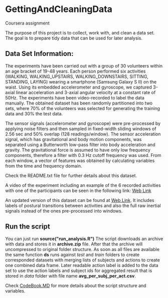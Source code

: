# GettingAndCleaningData
Coursera assignment

The purpose of this project is to collect, work with, and clean a data set. The goal is to prepare tidy data that can be used for later analysis. 

## Data Set Information:

The experiments have been carried out with a group of 30 volunteers within an age bracket of 19-48 years. Each person performed six activities (WALKING, WALKING_UPSTAIRS, WALKING_DOWNSTAIRS, SITTING, STANDING, LAYING) wearing a smartphone (Samsung Galaxy S II) on the waist. Using its embedded accelerometer and gyroscope, we captured 3-axial linear acceleration and 3-axial angular velocity at a constant rate of 50Hz. The experiments have been video-recorded to label the data manually. The obtained dataset has been randomly partitioned into two sets, where 70% of the volunteers was selected for generating the training data and 30% the test data. 

The sensor signals (accelerometer and gyroscope) were pre-processed by applying noise filters and then sampled in fixed-width sliding windows of 2.56 sec and 50% overlap (128 readings/window). The sensor acceleration signal, which has gravitational and body motion components, was separated using a Butterworth low-pass filter into body acceleration and gravity. The gravitational force is assumed to have only low frequency components, therefore a filter with 0.3 Hz cutoff frequency was used. From each window, a vector of features was obtained by calculating variables from the time and frequency domain.

Check the README.txt file for further details about this dataset. 

A video of the experiment including an example of the 6 recorded activities with one of the participants can be seen in the following link: [Web Link](http://www.youtube.com/watch?v=XOEN9W05_4A)

An updated version of this dataset can be found at [Web Link](http://archive.ics.uci.edu/ml/datasets/Smartphone-Based+Recognition+of+Human+Activities+and+Postural+Transitions). It includes labels of postural transitions between activities and also the full raw inertial signals instead of the ones pre-processed into windows.

## Run the script

You can just run **source("run_analysis.R")**
The script downloads an archive with data and stores it in **archive.zip** file. After that the archive will uncompressed to original folder structure.
As soon as all files are available the same function **ds** runs against *test* and *train* folders to create corresponded datasets with merging lists of subjects and actions to create one combined data frame.
Later readable action label is added to the data set to use the action labels and subject ids for aggregated result that is stored in _data_ folder with file name **avg_per_subj_per_act.csv**.

Check [CodeBook.MD](CodeBook.MD) for more details about the script structure and variables.

